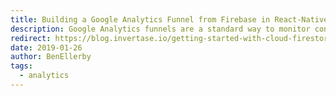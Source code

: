 ```yaml
---
title: Building a Google Analytics Funnel from Firebase in React-Native
description: Google Analytics funnels are a standard way to monitor conversion on a typical purchase flow, learn how to accomplish this with Firebase Analytics.
redirect: https://blog.invertase.io/getting-started-with-cloud-firestore-on-react-native-b338fb6525b9
date: 2019-01-26
author: BenEllerby
tags:
  - analytics
---
```

